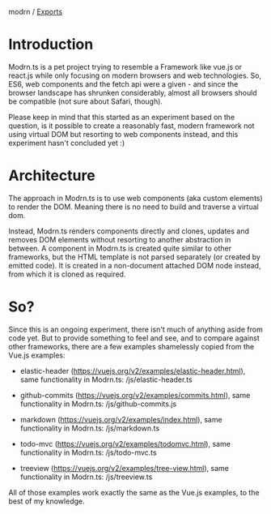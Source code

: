 modrn / [Exports](modules.md)

# Introduction

Modrn.ts is a pet project trying to resemble a Framework like vue.js or react.js 
while only focusing on modern browsers and web technologies. So, ES6, web components 
and the fetch api were a given - and since the browser landscape has shrunken 
considerably, almost all browsers should be compatible (not sure about Safari, though).

Please keep in mind that this started as an experiment based on the question, 
is it possible to create a reasonably fast, modern framework not using virtual DOM
but resorting to web components instead, and this experiment hasn't concluded yet :)

# Architecture

The approach in Modrn.ts is to use web components (aka custom elements) to render
the DOM. Meaning there is no need to build and traverse a virtual dom.

Instead, Modrn.ts renders components directly and clones, updates
and removes DOM elements without resorting to another abstraction in between. 
A component in Modrn.ts is created quite similar to other frameworks, but the
HTML template is not parsed separately (or created by emitted code). It is created
in a non-document attached DOM node instead, from which it is cloned as required.

# So?

Since this is an ongoing experiment, there isn't much of anything aside from code yet. But to 
provide something to feel and see, and to compare against other frameworks, there
are a few examples shamelessly copied from the Vue.js examples:

* elastic-header (https://vuejs.org/v2/examples/elastic-header.html),
  same functionality in Modrn.ts: /js/elastic-header.ts
  

* github-commits (https://vuejs.org/v2/examples/commits.html), same functionality in Modrn.ts:
  /js/github-commits.js

  
* markdown (https://vuejs.org/v2/examples/index.html), same
  functionality in Modrn.ts: /js/markdown.ts
  

* todo-mvc (https://vuejs.org/v2/examples/todomvc.html), same functionality in 
  Modrn.ts: /js/todo-mvc.ts
  

* treeview (https://vuejs.org/v2/examples/tree-view.html), same functionality in
  Modrn.ts: /js/treeview.ts
  
All of those examples work exactly the same as the Vue.js examples, to the best
of my knowledge.
